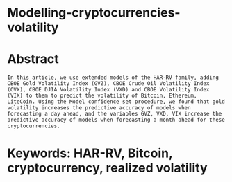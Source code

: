 # Modelling-cryptocurrencies-volatility
# Abstract
	In this article, we use extended models of the HAR-RV family, adding CBOE Gold Volatility Index (GVZ), CBOE Crude Oil Volatility Index (OVX), CBOE DJIA Volatility Index (VXD) and CBOE Volatility Index (VIX) to them to predict the volatility of Bitcoin, Ethereum, LiteCoin. Using the Model confidence set procedure, we found that gold volatility increases the predictive accuracy of models when forecasting a day ahead, and the variables GVZ, VXD, VIX increase the predictive accuracy of models when forecasting a month ahead for these cryptocurrencies.
# Keywords: HAR-RV, Bitcoin, cryptocurrency, realized volatility
